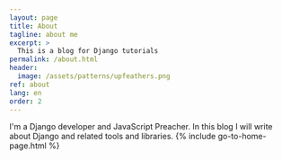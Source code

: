 ```yaml
---
layout: page
title: About
tagline: about me
excerpt: >
  This is a blog for Django tutorials
permalink: /about.html
header:
  image: /assets/patterns/upfeathers.png
ref: about
lang: en  
order: 2
---
```


I'm a Django developer and JavaScript Preacher. In this blog I will write about Django and related tools and libraries.
{% include go-to-home-page.html %}
